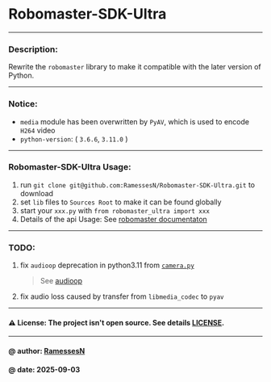 # Robomaster-SDK-Ultra

---

### Description: 
Rewrite the `robomaster` library to make it compatible with the later version of Python.

---

### Notice:
- `media` module has been overwritten by `PyAV`, which is used to encode `H264` video
- `python-version`: ( `3.6.6`, `3.11.0` )

---

### Robomaster-SDK-Ultra Usage:
1. run `git clone git@github.com:RamessesN/Robomaster-SDK-Ultra.git` to download
2. set `lib` files to `Sources Root` to make it can be found globally
3. start your `xxx.py` with `from robomaster_ultra import xxx`
4. Details of the api Usage: See [robomaster documentaton](https://robomaster-dev.readthedocs.io/zh-cn/latest/index.html)

---

### TODO:
1. fix `audioop` deprecation in python3.11 from [`camera.py`](robomaster_lib/robomaster_ultra/camera.py)
   > See [audioop](https://docs.python.org/3/library/audioop.html)
2. fix audio loss caused by transfer from `libmedia_codec` to `pyav`

---

#### ⚠️ License: The project isn't open source. See details [LICENSE](./LICENSE).

---

#### @ author: [RamessesN](https://github.com/RamessesN)
#### @ date: 2025-09-03